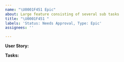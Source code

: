 ```yaml
---
name: "\U0001F451 Epic"
about: Large feature consisting of several sub tasks
title: "\U0001F451 "
labels: 'Status: Needs Approval, Type: Epic'
assignees: ''

---
```


**User Story:**

**Tasks:**
